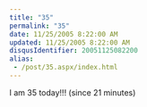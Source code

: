 ```yaml
---
title: "35"
permalink: "35"
date: 11/25/2005 8:22:00 AM
updated: 11/25/2005 8:22:00 AM
disqusIdentifier: 20051125082200
alias:
 - /post/35.aspx/index.html
---
```

I am 35 today!!! (since 21 minutes)
